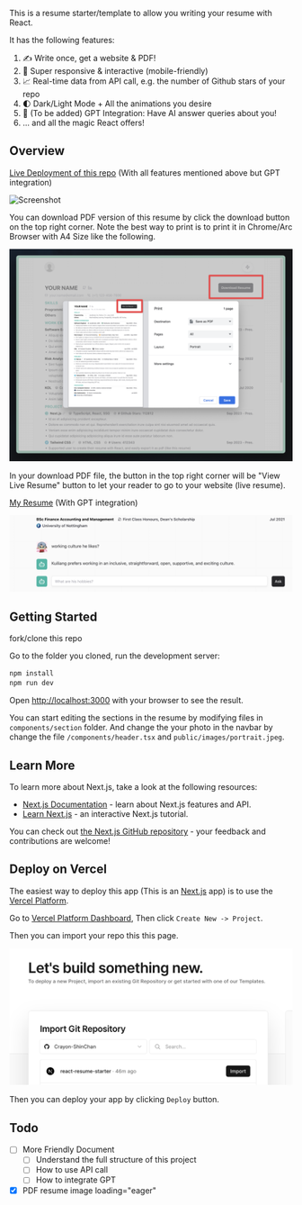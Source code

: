 This is a resume starter/template to allow you writing your resume with React.

It has the following features:

1. ✍️ Write once, get a website & PDF!
2. 📱 Super responsive & interactive (mobile-friendly)
3. 📈 Real-time data from API call, e.g. the number of Github stars of your repo
4. 🌓 Dark/Light Mode + All the animations you desire
5. 🤖 (To be added) GPT Integration: Have AI answer queries about you!
6. ... and all the magic React offers!

## Overview

[Live Deployment of this repo](https://react-resume-starter.vercel.app/) (With all features mentioned above but GPT integration)

![Screenshot](public/images/read-me/demo.png)

You can download PDF version of this resume by click the download button on the top right corner. Note the best way to print is to print it in Chrome/Arc Browser with A4 Size like the following.

![Screenshot](public/images/read-me/pdf.png)

In your download PDF file, the button in the top right corner will be "View Live Resume" button to let your reader to go to your website (live resume).

[My Resume](https://kuiliang.vercel.app/resume) (With GPT integration)

![Screenshot](public/images/read-me/gpt-showcase.png)

## Getting Started

fork/clone this repo

Go to the folder you cloned, run the development server:

```bash
npm install
npm run dev
```

Open [http://localhost:3000](http://localhost:3000) with your browser to see the result.

You can start editing the sections in the resume by modifying files in `components/section` folder. And change the your photo in the navbar by change the file `/components/header.tsx` and `public/images/portrait.jpeg`.

## Learn More

To learn more about Next.js, take a look at the following resources:

- [Next.js Documentation](https://nextjs.org/docs) - learn about Next.js features and API.
- [Learn Next.js](https://nextjs.org/learn) - an interactive Next.js tutorial.

You can check out [the Next.js GitHub repository](https://github.com/vercel/next.js/) - your feedback and contributions are welcome!

## Deploy on Vercel

The easiest way to deploy this app (This is an [Next.js](https://nextjs.org) app) is to use the [Vercel Platform](https://vercel.com/new?utm_medium=default-template&filter=next.js&utm_source=create-next-app&utm_campaign=create-next-app-readme).

Go to [Vercel Platform Dashboard](https://vercel.com/dashboard), Then click `Create New -> Project`.

Then you can import your repo this this page.

![Screenshot](public/images/read-me/vercel.png)

Then you can deploy your app by clicking `Deploy` button.

## Todo

- [ ] More Friendly Document
  - [ ] Understand the full structure of this project
  - [ ] How to use API call
  - [ ] How to integrate GPT
- [x] PDF resume image loading="eager"
